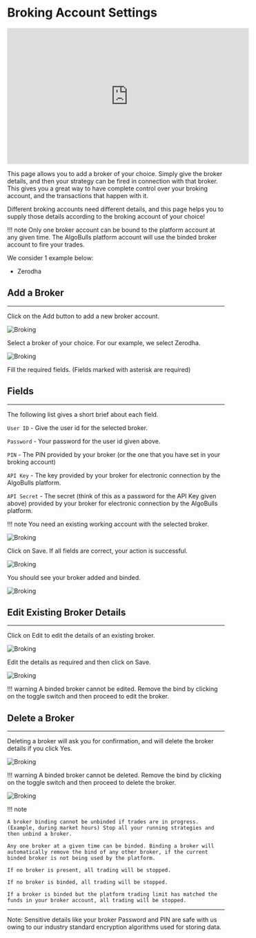 # Broking Account Settings

<iframe width="560" height="315" src="https://www.youtube.com/embed/fYeZjPn3jUY" frameborder="0" allow="accelerometer; autoplay; encrypted-media; gyroscope; picture-in-picture" allowfullscreen></iframe>

This page allows you to add a broker of your choice. Simply give the broker details, and then your strategy can be fired in connection with that broker. This gives you a great way to have complete control over your broking account, and the transactions that happen with it. 

Different broking accounts need different details, and this page helps you to supply those details according to the broking account of your choice!

!!! note
    Only one broker account can be bound to the platform account at any given time. The AlgoBulls platform account will use the binded broker account to fire your trades.

We consider 1 example below:

* Zerodha

## Add a Broker
---
Click on the Add button to add a new broker account.

![Broking](imgs/broker-settings-1.png)

Select a broker of your choice. For our example, we select Zerodha.

![Broking](imgs/broker-settings-2.png)

Fill the required fields. (Fields marked with asterisk are required)

## Fields
---
The following list gives a short brief about each field.

`User ID` - Give the user id for the selected broker.

`Password` - Your password for the user id given above.

`PIN` - The PIN provided by your broker (or the one that you have set in your broking account)

`API Key` - The key provided by your broker for electronic connection by the AlgoBulls platform.

`API Secret` - The secret (think of this as a password for the API Key given above) provided by your broker for electronic connection by the AlgoBulls platform.

!!! note
    You need an existing working account with the selected broker.

![Broking](imgs/broker-settings-3.png)

Click on Save. If all fields are correct, your action is successful.

![Broking](imgs/broker-settings-5.png)

You should see your broker added and binded.

![Broking](imgs/broker-settings-6.png)

## Edit Existing Broker Details
---

Click on Edit to edit the details of an existing broker.

![Broking](imgs/broker-settings-8.png)

Edit the details as required and then click on Save.

![Broking](imgs/broker-settings-3.png)

!!! warning
    A binded broker cannot be edited. Remove the bind by clicking on the toggle switch and then proceed to edit the broker.

## Delete a Broker
---
Deleting a broker will ask you for confirmation, and will delete the broker details if you click Yes.

![Broking](imgs/broker-settings-7.png)

!!! warning
    A binded broker cannot be deleted. Remove the bind by clicking on the toggle switch and then proceed to delete the broker.
    
![Broking](imgs/broker-settings-8.png)

!!! note
    
    A broker binding cannot be unbinded if trades are in progress. (Example, during market hours) Stop all your running strategies and then unbind a broker.
    
    Any one broker at a given time can be binded. Binding a broker will automatically remove the bind of any other broker, if the current binded broker is not being used by the platform.
    
    If no broker is present, all trading will be stopped.
    
    If no broker is binded, all trading will be stopped.
    
    If a broker is binded but the platform trading limit has matched the funds in your broker account, all trading will be stopped.

---

Note: Sensitive details like your broker Password and PIN are safe with us owing to our industry standard encryption algorithms used for storing data.